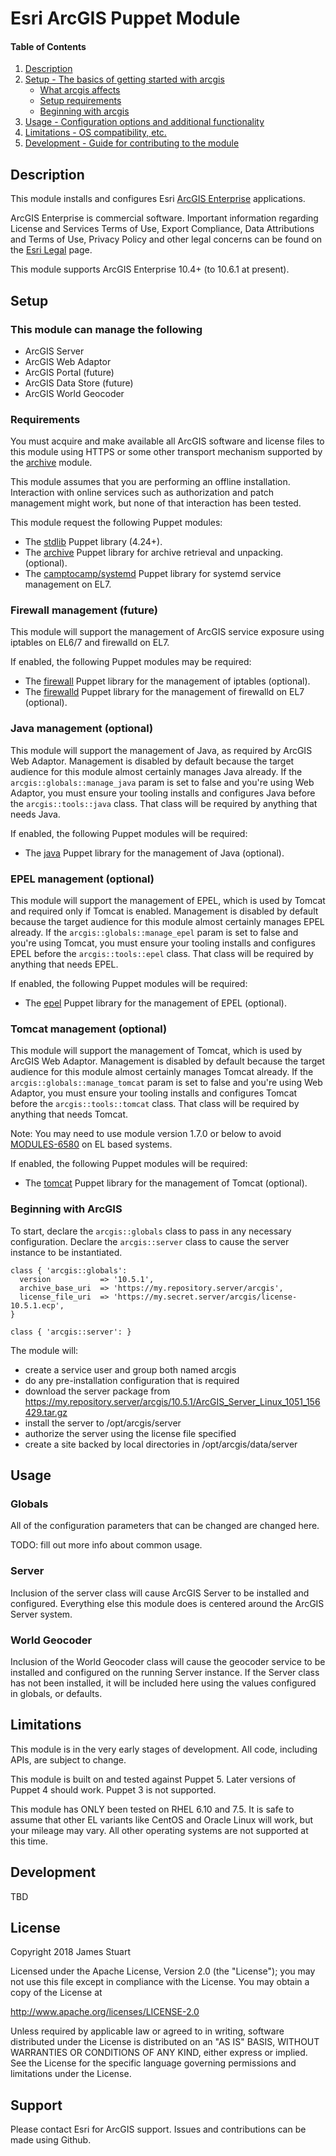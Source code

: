 
# Esri ArcGIS Puppet Module

#### Table of Contents

1. [Description](#description)
2. [Setup - The basics of getting started with arcgis](#setup)
    * [What arcgis affects](#what-arcgis-affects)
    * [Setup requirements](#setup-requirements)
    * [Beginning with arcgis](#beginning-with-arcgis)
3. [Usage - Configuration options and additional functionality](#usage)
4. [Limitations - OS compatibility, etc.](#limitations)
5. [Development - Guide for contributing to the module](#development)

## Description

This module installs and configures Esri [ArcGIS Enterprise](https://www.esri.com/en-us/arcgis/products/arcgis-enterprise/overview) applications.

ArcGIS Enterprise is commercial software.  Important information regarding License and Services Terms of Use, Export Compliance, Data Attributions and Terms of Use, Privacy Policy and other legal concerns can be found on the [Esri Legal](https://www.esri.com/en-us/legal/overview) page.

This module supports ArcGIS Enterprise 10.4+ (to 10.6.1 at present).

## Setup

### This module can manage the following

* ArcGIS Server
* ArcGIS Web Adaptor
* ArcGIS Portal (future)
* ArcGIS Data Store (future)
* ArcGIS World Geocoder

### Requirements

You must acquire and make available all ArcGIS software and license files to this module using HTTPS or some other transport mechanism supported by the [archive](https://forge.puppet.com/puppet/archive) module.

This module assumes that you are performing an offline installation.  Interaction with online services such as authorization and patch management might work, but none of that interaction has been tested.

This module request the following Puppet modules:
* The [stdlib](https://forge.puppetlabs.com/puppetlabs/stdlib) Puppet library (4.24+).
* The [archive](https://forge.puppet.com/puppet/archive) Puppet library for archive retrieval and unpacking.
(optional).
* The [camptocamp/systemd](https://forge.puppet.com/camptocamp/systemd) Puppet library for systemd service management on EL7.

### Firewall management (future)

This module will support the management of ArcGIS service exposure using iptables on EL6/7 and firewalld on EL7.

If enabled, the following Puppet modules may be required:
* The [firewall](https://forge.puppet.com/puppetlabs/firewall) Puppet library for the management of iptables (optional).
* The [firewalld](https://forge.puppet.com/crayfishx/firewalld) Puppet library for the management of firewalld on EL7 (optional).

### Java management (optional)

This module will support the management of Java, as required by ArcGIS Web Adaptor.  Management is disabled by default because
the target audience for this module almost certainly manages Java already.  If the `arcgis::globals::manage_java` param is set
to false and you're using Web Adaptor, you must ensure your tooling installs and configures Java before the `arcgis::tools::java`
class.  That class will be required by anything that needs Java.

If enabled, the following Puppet modules will be required:
* The [java](https://forge.puppet.com/puppetlabs/java) Puppet library for the management of Java (optional).

### EPEL management (optional)

This module will support the management of EPEL, which is used by Tomcat and required only if Tomcat is enabled. Management is
disabled by default because the target audience for this module almost certainly manages EPEL already.  If the
`arcgis::globals::manage_epel` param is set to false and you're using Tomcat, you must ensure your tooling installs and
configures EPEL before the `arcgis::tools::epel` class.  That class will be required by anything that needs EPEL.

If enabled, the following Puppet modules will be required:
* The [epel](https://forge.puppet.com/stahnma/epel) Puppet library for the management of EPEL (optional).

### Tomcat management (optional)

This module will support the management of Tomcat, which is used by ArcGIS Web Adaptor. Management is disabled by default because
the target audience for this module almost certainly manages Tomcat already.  If the `arcgis::globals::manage_tomcat` param is set
to false and you're using Web Adaptor, you must ensure your tooling installs and configures Tomcat before the
`arcgis::tools::tomcat` class.  That class will be required by anything that needs Tomcat.

Note: You may need to use module version 1.7.0 or below to avoid [MODULES-6580](https://tickets.puppetlabs.com/browse/MODULES-6580) on EL based systems.

If enabled, the following Puppet modules will be required:
* The [tomcat](https://forge.puppet.com/puppetlabs/tomcat) Puppet library for the management of Tomcat (optional).

### Beginning with ArcGIS

To start, declare the `arcgis::globals` class to pass in any necessary configuration.  Declare the `arcgis::server` class to cause the server instance to be instantiated.

```puppet
class { 'arcgis::globals':
  version           => '10.5.1',
  archive_base_uri  => 'https://my.repository.server/arcgis',
  license_file_uri  => 'https://my.secret.server/arcgis/license-10.5.1.ecp',
}

class { 'arcgis::server': }
```

The module will:
* create a service user and group both named arcgis
* do any pre-installation configuration that is required
* download the server package from https://my.repository.server/arcgis/10.5.1/ArcGIS_Server_Linux_1051_156429.tar.gz
* install the server to /opt/arcgis/server
* authorize the server using the license file specified
* create a site backed by local directories in /opt/arcgis/data/server

## Usage

### Globals

All of the configuration parameters that can be changed are changed here.

TODO: fill out more info about common usage.

### Server

Inclusion of the server class will cause ArcGIS Server to be installed and configured.  Everything else this module does is centered around the ArcGIS Server system.

### World Geocoder

Inclusion of the World Geocoder class will cause the geocoder service to be installed and configured on the running Server instance.  If the Server class has not been installed, it will be included here using the values configured in globals, or defaults.

## Limitations

This module is in the very early stages of development.  All code, including APIs, are subject to change.

This module is built on and tested against Puppet 5.  Later versions of Puppet 4 should work.  Puppet 3 is not supported.

This module has ONLY been tested on RHEL 6.10 and 7.5.  It is safe to assume that other EL variants like CentOS and Oracle Linux will work, but your mileage may vary.  All other operating systems are not supported at this time.

## Development

TBD

## License

Copyright 2018 James Stuart

Licensed under the Apache License, Version 2.0 (the "License");
you may not use this file except in compliance with the License.
You may obtain a copy of the License at

   http://www.apache.org/licenses/LICENSE-2.0

Unless required by applicable law or agreed to in writing, software
distributed under the License is distributed on an "AS IS" BASIS,
WITHOUT WARRANTIES OR CONDITIONS OF ANY KIND, either express or implied.
See the License for the specific language governing permissions and
limitations under the License.

## Support

Please contact Esri for ArcGIS support.  Issues and contributions can be made using Github.
